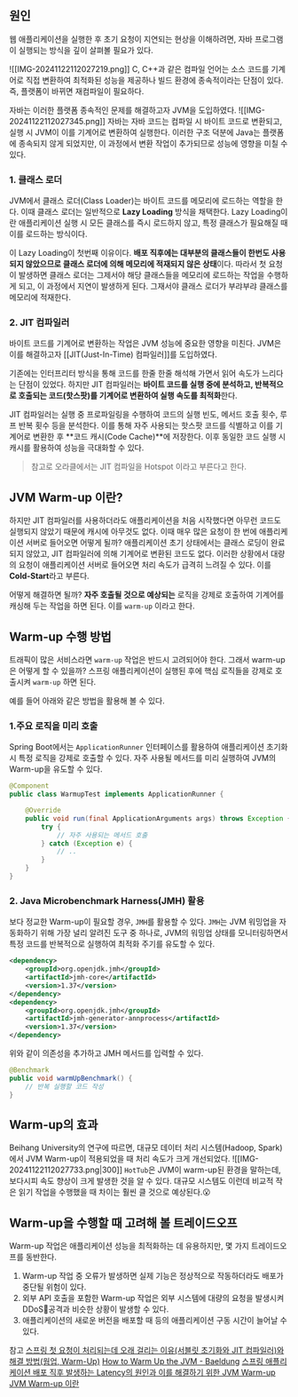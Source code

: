 
## 원인

웹 애플리케이션을 실행한 후 초기 요청이 지연되는 현상을 이해하려면, 자바 프로그램이 실행되는 방식을 깊이 살펴볼 필요가 있다.

![[IMG-20241122112027219.png]]
C, C++과 같은 컴파일 언어는 소스 코드를 기계어로 직접 변환하여 최적화된 성능을 제공하나 빌드 환경에 종속적이라는 단점이 있다. 즉, 플랫폼이 바뀌면 재컴파일이 필요하다.

자바는 이러한 플랫폼 종속적인 문제를 해결하고자 JVM을 도입하였다.
![[IMG-20241122112027345.png]]
자바는 자바 코드는 컴파일 시 바이트 코드로 변환되고, 실행 시 JVM이 이를 기계어로 변환하여 실행한다. 이러한 구조 덕분에 Java는 플랫폼에 종속되지 않게 되었지만, 이 과정에서 변환 작업이 추가되므로 성능에 영향을 미칠 수 있다.

### 1. 클래스 로더
JVM에서 클래스 로더(Class Loader)는 바이트 코드를 메모리에 로드하는 역할을 한다. 이때 클래스 로더는 일반적으로 **Lazy Loading** 방식을 채택한다. Lazy Loading이란 애플리케이션 실행 시 모든 클래스를 즉시 로드하지 않고, 특정 클래스가 필요해질 때 이를 로드하는 방식이다.

이 Lazy Loading이 첫번째 이유이다. **배포 직후에는 대부분의 클래스들이 한번도 사용되지 않았으므로 클래스 로더에 의해 메모리에 적재되지 않은 상태**이다. 따라서 첫 요청이 발생하면 클래스 로더는 그제서야 해당 클래스들을 메모리에 로드하는 작업을 수행하게 되고, 이 과정에서 지연이 발생하게 된다. 그재서야 클래스 로더가 부랴부랴 클래스를 메모리에 적재한다. 

### 2. JIT 컴파일러
바이트 코드를 기계어로 변환하는 작업은 JVM 성능에 중요한 영향을 미친다. JVM은 이를 해결하고자  [[JIT(Just-In-Time) 컴파일러]]를 도입하였다.

기존에는 인터프리터 방식을 통해 코드를 한줄 한줄 해석해 가면서 읽어 속도가 느리다는 단점이 있었다. 하지만 JIT 컴파일러는 **바이트 코드를 실행 중에 분석하고, 반복적으로 호출되는 코드(핫스팟)를 기계어로 변환하여 실행 속도를 최적화**한다.

JIT 컴파일러는 실행 중 프로파일링을 수행하여 코드의 실행 빈도, 메서드 호출 횟수, 루프 반복 횟수 등을 분석한다. 이를 통해 자주 사용되는 핫스팟 코드를 식별하고 이를 기계어로 변환한 후 **코드 캐시(Code Cache)**에 저장한다. 이후 동일한 코드 실행 시 캐시를 활용하여 성능을 극대화할 수 있다.

> 참고로 오라클에서는 JIT 컴파일을 Hotspot 이라고 부른다고 한다.


## JVM Warm-up 이란?

하지만 JIT 컴파일러를 사용하더라도 애플리케이션을 처음 시작했다면 아무런 코드도 실행되지 않았기 때문에 캐시에 아무것도 없다. 이때 매우 많은 요청이 한 번에 애플리케이션 서버로 들어오면 어떻게 될까? 
애플리케이션 초기 상태에서는 클래스 로딩이 완료되지 않았고, JIT 컴파일러에 의해 기계어로 변환된 코드도 없다. 이러한 상황에서 대량의 요청이 애플리케이션 서버로 들어오면 처리 속도가 급격히 느려질 수 있다. 이를 **Cold-Start**라고 부른다.

어떻게 해결하면 될까?
**자주 호출될 것으로 예상되는** 로직을 강제로 호출하여 기계어를 캐싱해 두는 작업을 하면 된다. 이를 `warm-up` 이라고 한다. 

## Warm-up 수행 방법
트래픽이 많은 서비스라면 `warm-up` 작업은 반드시 고려되어야 한다.
그래서 warm-up은 어떻게 할 수 있을까?
스프링 애플리케이션이 실행된 후에 핵심 로직들을 강제로 호출시켜 `warm-up` 하면 된다.

예를 들어 아래와 같은 방법을 활용해 볼 수 있다.

### 1.**주요 로직을 미리 호출**
Spring Boot에서는 `ApplicationRunner` 인터페이스를 활용하여 애플리케이션 초기화 시 특정 로직을 강제로 호출할 수 있다. 자주 사용될 메서드를 미리 실행하여 JVM의 Warm-up을 유도할 수 있다.

```java
@Component
public class WarmupTest implements ApplicationRunner {

    @Override
    public void run(final ApplicationArguments args) throws Exception {
        try {
            // 자주 사용되는 메서드 호출
        } catch (Exception e) {
            // ..
        }
    }
}
```

### 2. Java Microbenchmark Harness(JMH) 활용
보다 정교한 Warm-up이 필요할 경우, `JMH`를 활용할 수 있다. 
`JMH`는 JVM 워밍업을 자동화하기 위해 가장 널리 알려진 도구 중 하나로, JVM의 워밍업 상태를 모니터링하면서  특정 코드를 반복적으로 실행하여 최적화 주기를 유도할 수 있다.

```xml
<dependency>
    <groupId>org.openjdk.jmh</groupId>
    <artifactId>jmh-core</artifactId>
    <version>1.37</version>
</dependency>
<dependency>
    <groupId>org.openjdk.jmh</groupId>
    <artifactId>jmh-generator-annprocess</artifactId>
    <version>1.37</version>
</dependency>
```
위와 같이 의존성을 추가하고 JMH 메서드를 입력할 수 있다.
```java
@Benchmark
public void warmUpBenchmark() {
    // 반복 실행할 코드 작성
}
```


## Warm-up의 효과
Beihang University의 연구에 따르면, 대규모 데이터 처리 시스템(Hadoop, Spark)에서 JVM Warm-up이 적용되었을 때 처리 속도가 크게 개선되었다.
![[IMG-20241122112027733.png|300]]
`HotTub`은 JVM이 warm-up된 환경을 말하는데, 보다시피 속도 향상이 크게 발생한 것을 알 수 있다.
대규모 시스템도 이런데 비교적 작은 읽기 작업을 수행했을 때 차이는 훨씬 클 것으로 예상된다.😮



## Warm-up을 수행할 때 고려해 볼 트레이드오프
Warm-up 작업은 애플리케이션 성능을 최적화하는 데 유용하지만, 몇 가지 트레이드오프를 동반한다.

1. Warm-up 작업 중 오류가 발생하면 실제 기능은 정상적으로 작동하더라도 배포가 중단될 위험이 있다.  
2. 외부 API 호출을 포함한 Warm-up 작업은 외부 시스템에 대량의 요청을 발생시켜 DDoS공격과 비슷한 상황이 발생할 수 있다.  
3. 애플리케이션의 새로운 버전을 배포할 때 등의 애플리케이션 구동 시간이 늘어날 수 있다.





참고
[스프링 첫 요청이 처리되는데 오래 걸리는 이유(서블릿 초기화와 JIT 컴파일러)와 해결 방법(웜업, Warm-Up)](https://mangkyu.tistory.com/232)
[How to Warm Up the JVM - Baeldung](https://www.baeldung.com/java-jvm-warmup)
[스프링 애플리케이션 배포 직후 발생하는 Latency의 원인과 이를 해결하기 위한 JVM Warm-up](https://hudi.blog/jvm-warm-up/)
[JVM Warm-up 이란](https://junuuu.tistory.com/830)


